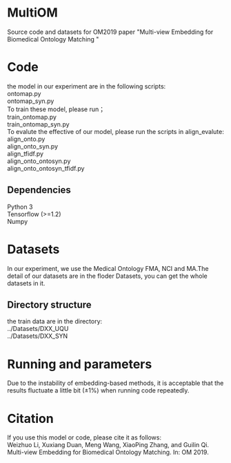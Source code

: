 # MultiOM
Source code and datasets for OM2019 paper "Multi-view Embedding for Biomedical Ontology Matching "
# Code
the model in our experiment are in the following scripts:  
ontomap.py  
ontomap_syn.py  
To train these model, please run；  
train_ontomap.py  
train_ontomap_syn.py  
To evalute the effective of our model, please run the scripts in align_evalute:  
align_onto.py  
align_onto_syn.py  
align_tfidf.py  
align_onto_ontosyn.py  
align_onto_ontosyn_tfidf.py  
## Dependencies
Python 3  
Tensorflow (>=1.2)  
Numpy
# Datasets
In our experiment, we use the Medical Ontology FMA, NCI and MA.The detail of our datasets are in the floder Datasets, you can get the whole datasets in it.
## Directory structure
the train data are in the directory:  
../Datasets/DXX_UQU  
../Datasets/DXX_SYN  

# Running and parameters
Due to the instability of embedding-based methods, it is acceptable that the results fluctuate a little bit (±1%) when running code repeatedly.
# Citation
If you use this model or code, please cite it as follows:  
Weizhuo Li, Xuxiang Duan, Meng Wang, XiaoPing Zhang, and Guilin Qi. Multi-view Embedding for Biomedical Ontology Matching. In: OM 2019.
